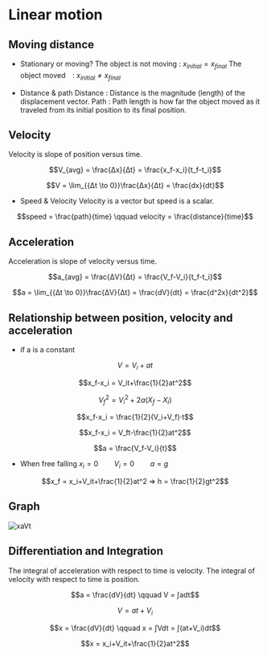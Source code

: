 # Linear motion

## Moving distance
* Stationary or moving?
The object is not moving : $x_{initial} = x_{final}$
The object moved　: $x_{initial} \not= x_{final}$

* Distance & path
Distance : Distance is the magnitude (length) of the displacement vector.
Path : Path length is how far the object moved as it traveled from its initial position to its final position.


## Velocity
Velocity is slope of position versus time.

$$V_{avg} = \frac{Δx}{Δt} = \frac{x_f-x_i}{t_f-t_i}$$

$$V = \lim_{{Δt \to 0}}\frac{Δx}{Δt} = \frac{dx}{dt}$$

* Speed & Velocity
Velocity is a vector but speed is a scalar.

$$speed = \frac{path}{time} \qquad velocity = \frac{distance}{time}$$


## Acceleration
Acceleration is slope of velocity versus time.

$$a_{avg} = \frac{ΔV}{Δt} = \frac{V_f-V_i}{t_f-t_i}$$

$$a = \lim_{{Δt \to 0}}\frac{ΔV}{Δt} = \frac{dV}{dt} = \frac{d^2x}{dt^2}$$


## Relationship between position, velocity and acceleration
* if a is a constant

$$V = V_i+at$$

$$x_f-x_i = V_it+\frac{1}{2}at^2$$

$$V_f^2 = V_i^2+2a(X_f-X_i)$$

$$x_f-x_i = \frac{1}{2}(V_i+V_f)⋅t$$

$$x_f-x_i = V_ft-\frac{1}{2}at^2$$

$$a = \frac{V_f-V_i}{t}$$

* When free falling
$x_i = 0 \qquad V_i = 0 \qquad a = g$

$$x_f = x_i+V_it+\frac{1}{2}at^2 ⇒ h = \frac{1}{2}gt^2$$


## Graph
![xaVt](https://hackmd.io/_uploads/BJG-20sWyx.png)


## Differentiation and Integration
The integral of acceleration with respect to time is velocity.
The integral of velocity with respect to time is position.

$$a = \frac{dV}{dt} \qquad V = ∫adt$$

$$V = at+V_i$$

$$x = \frac{dV}{dt} \qquad x = ∫Vdt = ∫(at+V_i)dt$$

$$x =  x_i+V_it+\frac{1}{2}at^2$$